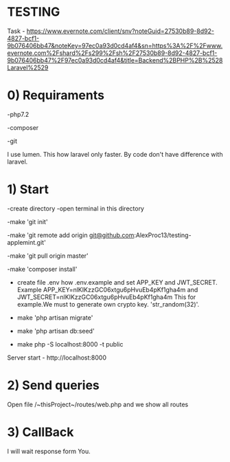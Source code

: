 # TESTING


Task - https://www.evernote.com/client/snv?noteGuid=27530b89-8d92-4827-bcf1-9b076406bb47&noteKey=97ec0a93d0cd4af4&sn=https%3A%2F%2Fwww.evernote.com%2Fshard%2Fs299%2Fsh%2F27530b89-8d92-4827-bcf1-9b076406bb47%2F97ec0a93d0cd4af4&title=Backend%2BPHP%2B%2528Laravel%2529


# 0) Requiraments
-php7.2

-composer

-git

I use lumen.
 This how laravel only faster. By code don't have difference with laravel.


# 1) Start
-create directory
-open terminal in this directory

-make 'git init'

-make  'git remote add origin git@github.com:AlexProc13/testing-applemint.git'

-make 'git pull origin master'

-make 'composer install'

- create file .env how .env.example and set APP_KEY and JWT_SECRET. 
Example APP_KEY=nlKIKzzGC06xtgu6pHvuEb4pKf1gha4m and JWT_SECRET=nlKIKzzGC06xtgu6pHvuEb4pKf1gha4m
This for example.We must to generate own crypto key. 'str_random(32)'.

- make 'php artisan migrate'

- make 'php artisan db:seed'

- make php -S localhost:8000 -t public

Server start - http://localhost:8000


# 2) Send queries
Open file /~thisProject~/routes/web.php and we show all routes


# 3) CallBack
I will wait response form You.